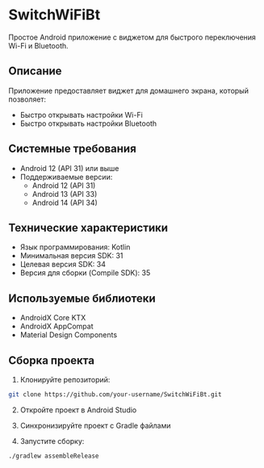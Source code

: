 # SwitchWiFiBt

Простое Android приложение с виджетом для быстрого переключения Wi-Fi и Bluetooth.

## Описание

Приложение предоставляет виджет для домашнего экрана, который позволяет:
- Быстро открывать настройки Wi-Fi
- Быстро открывать настройки Bluetooth


## Системные требования

- Android 12 (API 31) или выше
- Поддерживаемые версии:
  - Android 12 (API 31)
  - Android 13 (API 33)
  - Android 14 (API 34)

## Технические характеристики

- Язык программирования: Kotlin
- Минимальная версия SDK: 31
- Целевая версия SDK: 34
- Версия для сборки (Compile SDK): 35

## Используемые библиотеки

- AndroidX Core KTX
- AndroidX AppCompat
- Material Design Components

## Сборка проекта

1. Клонируйте репозиторий:
```bash
git clone https://github.com/your-username/SwitchWiFiBt.git
```

2. Откройте проект в Android Studio

3. Синхронизируйте проект с Gradle файлами

4. Запустите сборку:
```bash
./gradlew assembleRelease
```